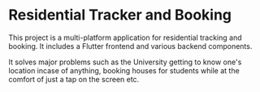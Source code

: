 # Residential Tracker and Booking

This project is a multi-platform application for residential tracking and booking. 
It includes a Flutter frontend and various backend components.

It solves major problems such as the University getting to know one's location incase of 
anything, booking houses for students while at the comfort of just a tap on the screen etc.

